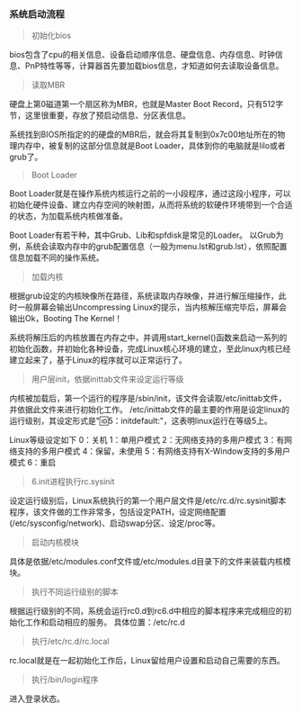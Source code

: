 ### 系统启动流程 ###

> 初始化bios

bios包含了cpu的相关信息、设备启动顺序信息、硬盘信息、内存信息、时钟信息、PnP特性等等，计算器首先要加载bios信息，才知道如何去读取设备信息。

> 读取MBR

硬盘上第0磁道第一个扇区称为MBR，也就是Master Boot Record，只有512字节，这里很重要，存放了预启动信息、分区表信息。

系统找到BIOS所指定的的硬盘的MBR后，就会将其复制到0x7c00地址所在的物理内存中，被复制的这部分信息就是Boot Loader，具体到你的电脑就是lilo或者grub了。

> Boot Loader

Boot Loader就是在操作系统内核运行之前的一小段程序，通过这段小程序，可以初始化硬件设备、建立内存空间的映射图，从而将系统的软硬件环境带到一个合适的状态，为加载系统内核做准备。

Boot Loader有若干种，其中Grub、Lib和spfdisk是常见的Loader。
以Grub为例，系统会读取内存中的grub配置信息（一般为menu.lst和grub.lst），依照配置信息加载不同的操作系统。

> 加载内核

根据grub设定的内核映像所在路径，系统读取内存映像，并进行解压缩操作，此时一般屏幕会输出Uncompressing Linux的提示，当内核解压缩完毕后，屏幕会输出Ok，Booting The Kernel！

系统将解压后的内核放置在内存之中，并调用start_kernel()函数来启动一系列的初始化函数，并初始化各种设备，完成Linux核心环境的建立，至此linux内核已经建立起来了，基于Linux的程序就可以正常运行了。

> 用户层init，依据inittab文件来设定运行等级

内核被加载后，第一个运行的程序是/sbin/init，该文件会读取/etc/inittab文件，并依据此文件来进行初始化工作。
/etc/inittab文件的最主要的作用是设定linux的运行级别，其设定形式是":id:5：initdefault:"，这表明linux运行在等级5上。

Linux等级设定如下
0：关机
1：单用户模式
2：无网络支持的多用户模式
3：有网络支持的多用户模式
4：保留，未使用
5：有网络支持有X-Window支持的多用户模式
6：重启

> 6.init进程执行rc.sysinit

设定运行级别后，Linux系统执行的第一个用户层文件是/etc/rc.d/rc.sysinit脚本程序，该文件做的工作非常多，包括设定PATH，设定网络配置(/etc/sysconfig/network)、启动swap分区、设定/proc等。

> 启动内核模块

具体是依据/etc/modules.conf文件或/etc/modules.d目录下的文件来装载内核模块。

> 执行不同运行级别的脚本

根据运行级别的不同，系统会运行rc0.d到rc6.d中相应的脚本程序来完成相应的初始化工作和启动相应的服务。
具体位置：/etc/rc.d

> 执行/etc/rc.d/rc.local

rc.local就是在一起初始化工作后，Linux留给用户设置和启动自己需要的东西。

> 执行/bin/login程序

进入登录状态。
